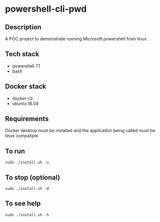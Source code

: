# powershell-cli-pwd

## Description
A POC project to demonstrate
running Microsoft powershell
from linux.

## Tech stack
- powershell 7.1
- bash

## Docker stack
- docker-cli
- ubuntu:18.04

## Requirements
Docker desktop must be installed and the application
being called must be linux compatiple.

## To run
`sudo ./install.sh -u`

## To stop (optional)
`sudo ./install.sh -d`

## To see help
`sudo ./install.sh -h`
